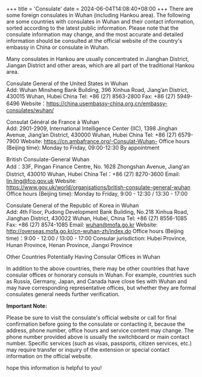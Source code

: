 +++
title = 'Consulate'
date = 2024-06-04T14:08:40+08:00
+++
There are some foreign consulates in Wuhan (including Hankou area). The following are some countries with consulates in Wuhan and their contact information, sorted according to the latest public information. Please note that the consulate information may change, and the most accurate and detailed information should be consulted at the official website of the country's embassy in China or consulate in Wuhan.<br>

Many consulates in Hankou are usually concentrated in Jianghan District, Jiangan District and other areas, which are all part of the traditional Hankou area.<br>

Consulate General of the United States in Wuhan<br>
Add: Wuhan Minsheng Bank Building, 396 Xinhua Road, Jiang’an District, 430015 Wuhan, Hubei China
Tel: +86 (27) 8563-2800
Fax: +86 (27) 5949-6496
Website：https://china.usembassy-china.org.cn/embassy-consulates/wuhan/

Consulat Général de France à Wuhan<br>
Add: 2901-2909, International Intelligence Center (IIC), 1398 Jinghan Avenue, Jiang’an District, 430000 Wuhan, Hubei China
Tel: +86 (27) 6579-7900
Website: https://cn.ambafrance.org/-Consulat-Wuhan-
Office hours (Beijing time): Monday to Friday, 09:00-12:30 By appointment

British Consulate-General Wuhan<br>
Add：33F, Pingan Finance Centre, No. 1628 Zhongshan Avenue, Jiang'an District, 430010 Wuhan, Hubei China
Tel：+86 (27) 8270-3600
Email: lin.ling@fco.gov.uk
Website: https://www.gov.uk/world/organisations/british-consulate-general-wuhan
Office hours (Beijing time): Monday to Friday, 9:00 - 12:30 / 13:30 - 17:00

Consulate General of the Republic of Korea in Wuhan<br>
Add: 4th Floor, Pudong Development Bank Building, No.218 Xinhua Road, Jianghan District, 430022 Wuhan, Hubei, China
Tel: +86 (27) 8556-1085
Fax: +86 (27) 8574-1085
Email: wuhan@mofa.go.kr
Website: http://overseas.mofa.go.kr/cn-wuhan-zh/index.do
Office hours (Beijing time)：9:00 - 12:00 / 13:00 - 17:00
Consular jurisdiction: Hubei Province, Hunan Province, Henan Province, Jiangxi Province
 

Other Countries Potentially Having Consular Offices in Wuhan

In addition to the above countries, there may be other countries that have consular offices or honorary consuls in Wuhan. For example, countries such as Russia, Germany, Japan, and Canada have close ties with Wuhan and may have corresponding representative offices, but whether they are formal consulates general needs further verification.

**Important Note:**

Please be sure to visit the consulate's official website or call for final confirmation before going to the consulate or contacting it, because the address, phone number, office hours and service content may change. The phone number provided above is usually the switchboard or main contact number. Specific services (such as visas, passports, citizen services, etc.) may require transfer or inquiry of the extension or special contact information on the official website.

 hope this information is helpful to you!


